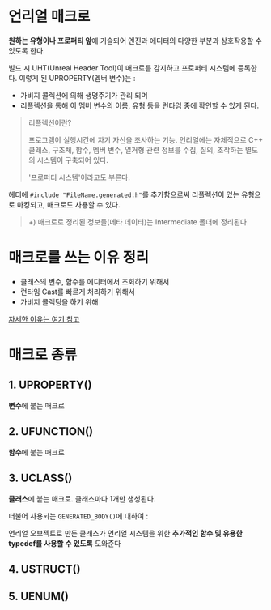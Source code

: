 # 언리얼 매크로
**원하는 유형이나 프로퍼티 앞**에 기술되어 엔진과 에디터의 다양한 부분과 상호작용할 수 있도록 한다.

빌드 시 UHT(Unreal Header Tool)이 매크로를 감지하고 프로퍼티 시스템에 등록한다. 이렇게 된 UPROPERTY(멤버 변수)는 :
+ 가비지 콜렉션에 의해 생명주기가 관리 되며
+ 리플렉션을 통해 이 멤버 변수의 이름, 유형 등을 런타임 중에 확인할 수 있게 된다.

> 리플렉션이란?
> 
> 프로그램이 실행시간에 자기 자신을 조사하는 기능. 언리얼에는 자체적으로 C++ 클래스, 구조체, 함수, 멤버 변수,
> 열거형 관련 정보를 수집, 질의, 조작하는 별도의 시스템이 구축되어 있다.
> 
> '프로퍼티 시스템'이라고도 부른다.

헤더에 ```#include "FileName.generated.h"```를 추가함으로써 리플렉션이 있는 유형으로 마킹되고, 매크로도 
사용할 수 있다.

> +) 매크로로 정리된 정보들(메타 데이터)는 Intermediate 폴더에 정리된다

# 매크로를 쓰는 이유 정리
+ 클래스의 변수, 함수를 에디터에서 조회하기 위해서
+ 런타임 Cast를 빠르게 처리하기 위해서
+ 가비지 콜렉팅을 하기 위해

[자세한 이유는 여기 참고](https://velog.io/@15ywt/%EC%96%B8%EB%A6%AC%EC%96%BC-UClass)

# 매크로 종류
## 1. UPROPERTY()
**변수**에 붙는 매크로
## 2. UFUNCTION()
**함수**에 붙는 매크로
## 3. UCLASS()
**클래스**에 붙는 매크로. 클래스마다 1개만 생성된다.

더불어 사용되는 ```GENERATED_BODY()```에 대하여 :

언리얼 오브젝트로 만든 클래스가 언리얼 시스템을 위한 **추가적인 함수 및 유용한 typedef를 사용할 수 있도록** 도와준다

## 4. USTRUCT()
## 5. UENUM()
<br/>

